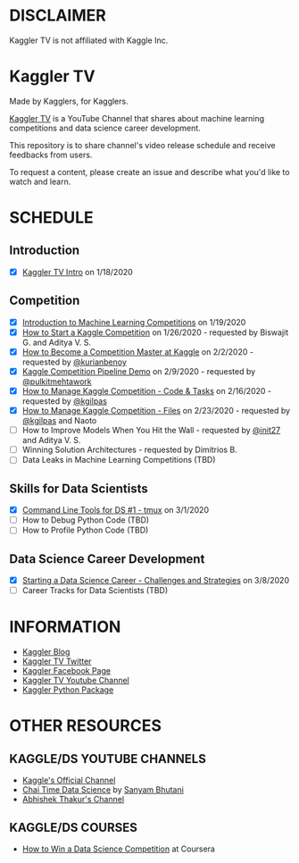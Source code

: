 # DISCLAIMER
Kaggler TV is not affiliated with Kaggle Inc.

# Kaggler TV
Made by Kagglers, for Kagglers.

[Kaggler TV](https://www.youtube.com/channel/UCI8Y-po83Y4LLnIdAe_cmNA/) is a YouTube Channel that shares about machine learning competitions and data science career development.

This repository is to share channel's video release schedule and receive feedbacks from users.

To request a content, please create an issue and describe what you'd like to watch and learn.

# SCHEDULE

## Introduction
- [x] [Kaggler TV Intro](https://www.youtube.com/playlist?list=PLFXBBYbamrKk7eo3fzeKnV_RQqx9bYYx5) on 1/18/2020

## Competition
- [x] [Introduction to Machine Learning Competitions](https://youtu.be/at9NHytskzc) on 1/19/2020
- [x] [How to Start a Kaggle Competition](https://youtu.be/WOsXjjSuefU) on 1/26/2020 - requested by Biswajit G. and Aditya V. S.
- [x] [How to Become a Competition Master at Kaggle](https://youtu.be/G2ZeYWRruKc) on 2/2/2020 - requested by [@kurianbenoy](https://github.com/kurianbenoy)
- [x] [Kaggle Competition Pipeline Demo](https://youtu.be/861NAO5-XJo) on 2/9/2020 - requested by [@pulkitmehtawork](https://github.com/pulkitmehtawork)
- [x] [How to Manage Kaggle Competition - Code & Tasks](https://youtu.be/HqhG7T9UL88) on 2/16/2020 - requested by [@kgilpas](https://github.com/kgilpas)
- [x] [How to Manage Kaggle Competition - Files](https://youtu.be/Dk1dznYe5kA) on 2/23/2020 - requested by [@kgilpas](https://github.com/kgilpas) and Naoto
- [ ] How to Improve Models When You Hit the Wall - requested by [@init27](https://github.com/init27) and Aditya V. S. 
- [ ] Winning Solution Architectures - requested by Dimitrios B.
- [ ] Data Leaks in Machine Learning Competitions (TBD)

## Skills for Data Scientists
- [x] [Command Line Tools for DS #1 - tmux](https://youtu.be/-hDuDf_NL1c) on 3/1/2020
- [ ] How to Debug Python Code (TBD)
- [ ] How to Profile Python Code (TBD)

## Data Science Career Development
- [x] [Starting a Data Science Career - Challenges and Strategies](https://youtu.be/r5WBnAw8B4E) on 3/8/2020
- [ ] Career Tracks for Data Scientists (TBD)

# INFORMATION
* [Kaggler Blog](https://kaggler.com)
* [Kaggler TV Twitter](https://twitter.com/kagglertv)
* [Kaggler Facebook Page](https://www.facebook.com/Kaggler/)
* [Kaggler TV Youtube Channel](https://www.youtube.com/c/KagglerTV)
* [Kaggler Python Package](https://github.com/jeongyoonlee/Kaggler)

# OTHER RESOURCES

## KAGGLE/DS YOUTUBE CHANNELS
* [Kaggle's Official Channel](https://www.youtube.com/channel/UCSNeZleDn9c74yQc-EKnVTA)
* [Chai Time Data Science](https://www.youtube.com/channel/UCRjtBP-o5FbgRzX2BHQEFtQ) by [Sanyam Bhutani](https://www.kaggle.com/init27)
* [Abhishek Thakur's Channel](https://www.youtube.com/channel/UCBPRJjIWfyNG4X-CRbnv78A)

## KAGGLE/DS COURSES
* [How to Win a Data Science Competition](https://coursera.org/learn/competitive-data-science) at Coursera
